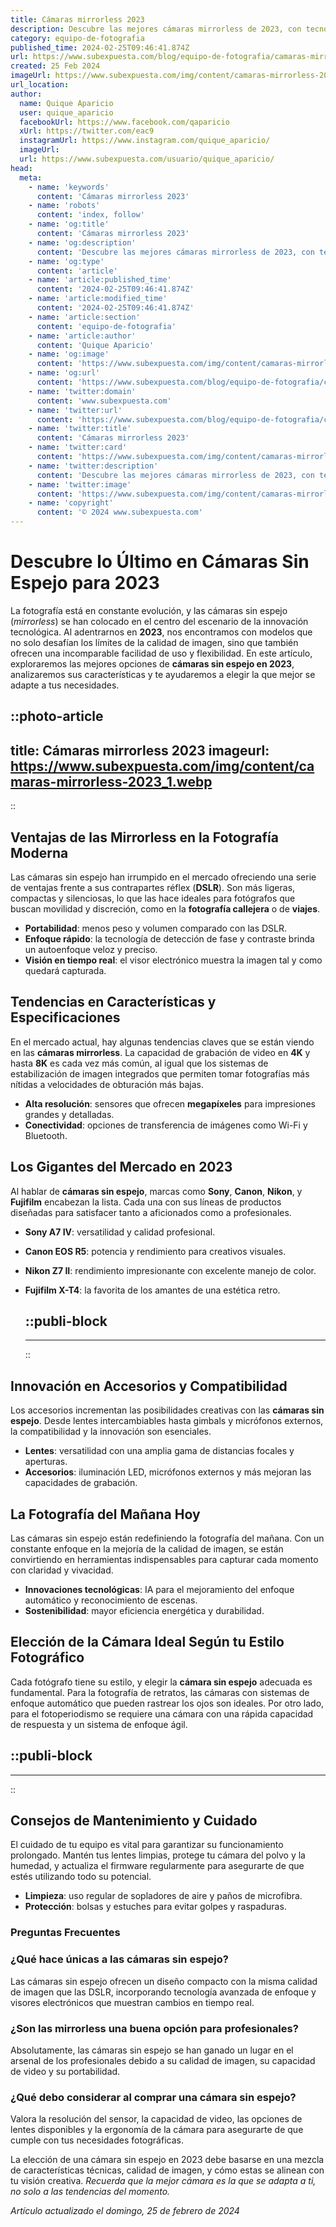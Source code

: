 ```yaml
---
title: Cámaras mirrorless 2023
description: Descubre las mejores cámaras mirrorless de 2023, con tecnología avanzada y diseños increíbles que elevarán tus fotos al siguiente nivel.
category: equipo-de-fotografia
published_time: 2024-02-25T09:46:41.874Z
url: https://www.subexpuesta.com/blog/equipo-de-fotografia/camaras-mirrorless-2023
created: 25 Feb 2024
imageUrl: https://www.subexpuesta.com/img/content/camaras-mirrorless-2023_1.webp
url_location:
author:
  name: Quique Aparicio
  user: quique_aparicio
  facebookUrl: https://www.facebook.com/qaparicio
  xUrl: https://twitter.com/eac9
  instagramUrl: https://www.instagram.com/quique_aparicio/
  imageUrl: 
  url: https://www.subexpuesta.com/usuario/quique_aparicio/
head:
  meta:
    - name: 'keywords'
      content: 'Cámaras mirrorless 2023'
    - name: 'robots'
      content: 'index, follow'
    - name: 'og:title'
      content: 'Cámaras mirrorless 2023'
    - name: 'og:description'
      content: 'Descubre las mejores cámaras mirrorless de 2023, con tecnología avanzada y diseños increíbles que elevarán tus fotos al siguiente nivel.'
    - name: 'og:type'
      content: 'article'
    - name: 'article:published_time'
      content: '2024-02-25T09:46:41.874Z'
    - name: 'article:modified_time'
      content: '2024-02-25T09:46:41.874Z'
    - name: 'article:section'
      content: 'equipo-de-fotografia'
    - name: 'article:author'
      content: 'Quique Aparicio'
    - name: 'og:image'
      content: 'https://www.subexpuesta.com/img/content/camaras-mirrorless-2023_1.webp'
    - name: 'og:url'
      content: 'https://www.subexpuesta.com/blog/equipo-de-fotografia/camaras-mirrorless-2023'
    - name: 'twitter:domain'
      content: 'www.subexpuesta.com'
    - name: 'twitter:url'
      content: 'https://www.subexpuesta.com/blog/equipo-de-fotografia/camaras-mirrorless-2023'
    - name: 'twitter:title'
      content: 'Cámaras mirrorless 2023'
    - name: 'twitter:card'
      content: 'https://www.subexpuesta.com/img/content/camaras-mirrorless-2023_1.webp'
    - name: 'twitter:description'
      content: 'Descubre las mejores cámaras mirrorless de 2023, con tecnología avanzada y diseños increíbles que elevarán tus fotos al siguiente nivel.'
    - name: 'twitter:image'
      content: 'https://www.subexpuesta.com/img/content/camaras-mirrorless-2023_1.webp'
    - name: 'copyright'
      content: '© 2024 www.subexpuesta.com'
---
```

# Descubre lo Último en Cámaras Sin Espejo para 2023

La fotografía está en constante evolución, y las cámaras sin espejo (*mirrorless*) se han colocado en el centro del escenario de la innovación tecnológica. Al adentrarnos en **2023**, nos encontramos con modelos que no solo desafían los límites de la calidad de imagen, sino que también ofrecen una incomparable facilidad de uso y flexibilidad. En este artículo, exploraremos las mejores opciones de **cámaras sin espejo en 2023**, analizaremos sus características y te ayudaremos a elegir la que mejor se adapte a tus necesidades.


::photo-article
---
title: Cámaras mirrorless 2023
imageurl: https://www.subexpuesta.com/img/content/camaras-mirrorless-2023_1.webp
---
::


## Ventajas de las Mirrorless en la Fotografía Moderna

Las cámaras sin espejo han irrumpido en el mercado ofreciendo una serie de ventajas frente a sus contrapartes réflex (**DSLR**). Son más ligeras, compactas y silenciosas, lo que las hace ideales para fotógrafos que buscan movilidad y discreción, como en la **fotografía callejera** o de **viajes**.

- **Portabilidad**: menos peso y volumen comparado con las DSLR.
- **Enfoque rápido**: la tecnología de detección de fase y contraste brinda un autoenfoque veloz y preciso.
- **Visión en tiempo real**: el visor electrónico muestra la imagen tal y como quedará capturada.

## Tendencias en Características y Especificaciones

En el mercado actual, hay algunas tendencias claves que se están viendo en las **cámaras mirrorless**. La capacidad de grabación de video en **4K** y hasta **8K** es cada vez más común, al igual que los sistemas de estabilización de imagen integrados que permiten tomar fotografías más nítidas a velocidades de obturación más bajas.

- **Alta resolución**: sensores que ofrecen **megapíxeles** para impresiones grandes y detalladas.
- **Conectividad**: opciones de transferencia de imágenes como Wi-Fi y Bluetooth.

## Los Gigantes del Mercado en 2023

Al hablar de **cámaras sin espejo**, marcas como **Sony**, **Canon**, **Nikon**, y **Fujifilm** encabezan la lista. Cada una con sus líneas de productos diseñadas para satisfacer tanto a aficionados como a profesionales.

- **Sony A7 IV**: versatilidad y calidad profesional.
- **Canon EOS R5**: potencia y rendimiento para creativos visuales.
- **Nikon Z7 II**: rendimiento impresionante con excelente manejo de color.
- **Fujifilm X-T4**: la favorita de los amantes de una estética retro.


  ::publi-block
  ---
  ---
  ::
  
  
## Innovación en Accesorios y Compatibilidad

Los accesorios incrementan las posibilidades creativas con las **cámaras sin espejo**. Desde lentes intercambiables hasta gimbals y micrófonos externos, la compatibilidad y la innovación son esenciales.

- **Lentes**: versatilidad con una amplia gama de distancias focales y aperturas.
- **Accesorios**: iluminación LED, micrófonos externos y más mejoran las capacidades de grabación.

## La Fotografía del Mañana Hoy

Las cámaras sin espejo están redefiniendo la fotografía del mañana. Con un constante enfoque en la mejoría de la calidad de imagen, se están convirtiendo en herramientas indispensables para capturar cada momento con claridad y vivacidad.

- **Innovaciones tecnológicas**: IA para el mejoramiento del enfoque automático y reconocimiento de escenas.
- **Sostenibilidad**: mayor eficiencia energética y durabilidad.

## Elección de la Cámara Ideal Según tu Estilo Fotográfico

Cada fotógrafo tiene su estilo, y elegir la **cámara sin espejo** adecuada es fundamental. Para la fotografía de retratos, las cámaras con sistemas de enfoque automático que pueden rastrear los ojos son ideales. Por otro lado, para el fotoperiodismo se requiere una cámara con una rápida capacidad de respuesta y un sistema de enfoque ágil.


  ::publi-block
  ---
  ---
  ::
  
  
## Consejos de Mantenimiento y Cuidado

El cuidado de tu equipo es vital para garantizar su funcionamiento prolongado. Mantén tus lentes limpias, protege tu cámara del polvo y la humedad, y actualiza el firmware regularmente para asegurarte de que estés utilizando todo su potencial.

- **Limpieza**: uso regular de sopladores de aire y paños de microfibra.
- **Protección**: bolsas y estuches para evitar golpes y raspaduras.

### Preguntas Frecuentes

### ¿Qué hace únicas a las cámaras sin espejo?
Las cámaras sin espejo ofrecen un diseño compacto con la misma calidad de imagen que las DSLR, incorporando tecnología avanzada de enfoque y visores electrónicos que muestran cambios en tiempo real.

### ¿Son las mirrorless una buena opción para profesionales?
Absolutamente, las cámaras sin espejo se han ganado un lugar en el arsenal de los profesionales debido a su calidad de imagen, su capacidad de video y su portabilidad.

### ¿Qué debo considerar al comprar una cámara sin espejo?
Valora la resolución del sensor, la capacidad de video, las opciones de lentes disponibles y la ergonomía de la cámara para asegurarte de que cumple con tus necesidades fotográficas.

La elección de una cámara sin espejo en 2023 debe basarse en una mezcla de características técnicas, calidad de imagen, y cómo estas se alinean con tu visión creativa. *Recuerda que la mejor cámara es la que se adapta a ti, no solo a las tendencias del momento.*

_Artículo actualizado el domingo, 25 de febrero de 2024_